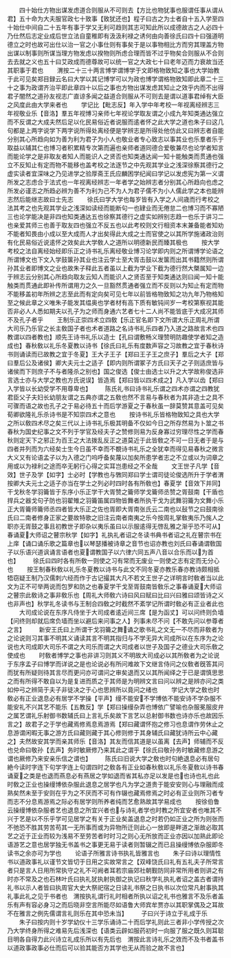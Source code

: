 <!-- { "loadSidebar": true } -->
　　四十始仕方物出谋发虑道合则服从不可则去【方比也物犹事也服谓任事从谓从君】五十命为大夫服官政七十致事【致犹还也】程子曰古之为士者自十五入学至四十始仕中间自二十五年有事于学又无利可趋则其志可知此所以成德故古之人必四十乃仕然后志定业成后世立法自童稚即有汲汲利禄之诱何由向善徐氏曰四十曰强道明德立之时也故可出仕以治一官之小事仕则有事矣于是以事物相比方而穷其理盖方物出谋以制事则所谋当理方物发虑以揆物则所虑合理而皆不过乎物矣合则服从不合则去去就之义也五十曰艾政成而德尊故可以统一官之大政七十曰老年迈而力衰故当还其职事于君也
　　渭按二十三十两言博学谓博学于文即格物致知之事也大学始教于此可见矣郑目録云名曰大学以其记博学可以为政也博学谓格物致知即此章二十三十之事为政谓齐治平即此章四十以后之事也方物出谋发虑其知止之效乎内而不出得君子闇然之道孙友视志广直谅多闻之益道合则服从不可则去是谓以道事君绰有大臣之风度此由大学来者也
　　学记比【毗志反】年入学中年考校一年视离经辨志三年视敬业乐【音洛】羣五年视博习亲师七年视论学取友谓之小成九年知类通达强立而不反谓之大成夫然后足以化民易俗近者说服而逺者怀之此大学之道也朱子曰这几句都是上两字说学下两字说所得处离经便是学辨志是所得处他仿此又曰辨志者自能分别其心所趋向如为善为利为君子为小人也敬业者专心致志以事其业也乐羣者乐于取益以辅其仁也博习者积累精专次第而遍也亲师者道同德合爱敬兼尽也论学者知言而能论学之是非取友者知人而能识人之贤否也知类通达闻一知十能触类而贯通也强立不反知止有定而物不能移也盖考校之法逐节之中先观其学业之浅深徐察其德行之虚实读者宜深味之乃见进学之验厚斋王氏应麟困学纪闻曰学记以发虑宪为第一义谓所发之志虑合于法式也一年视离经辨志一年者学之始辨志者分别其心所趋向也虑之所发必谨志之所趋必辨为善不为利为己不为人为君子儒不为小人儒此学之本也能辨志然后能继志故曰士先志
　　徐氏曰学大学也每岁皆有入学之人间歳而行考校之法其考之也先观其学业之浅深如读经而能断句一也肄业而无倦怠二也博习而不寡陋三也论学能决是非四也知类通达五也徐察其德行之虚实如辨别志趋一也乐于讲习二也亲爱其师三也善于取友四也强立不反五也以此考校则文行相资本末兼备能者知劝不能者知畏由小成以至大成而人才出矣得此大成之士而官使之以其所学施诸政治则有化民易俗近说逺怀之效矣此大学敎人之道所以明德新民而臻其极也
　　按大学考校之法自离经始经即乐正之诗书礼乐离经敬业博习论学即内则之所谓博学论语之所谓博文也下文入学鼓箧孙其业也注云学士至大胥击鼓以发箧而出其书籍然则所谓孙其业者即博文之业也故朱子释此五者虽以上截为学业下截为德行然大槩属知一边于辨志云分别其心所趋向取友云知人而能识人之贤否至于知类通达则曰闻一知十能触类而贯通此即补传所谓用力之久一旦豁然贯通者强立而不反则以为知止有定而物不能移盖初年所辨之志至此而有定向矣可见七年以前皆格物致知之功九年乃物格知至之候此章之义唯朱子能发其缊奥也学者材有高下质有敏钝间岁一考校第察视其能否非必人人悉如期夫以孔子为之师而身通六艺者七十二人尚不能皆底于大成况其师不及孔子者乎
　　王制乐正崇四术立四敎【乐正官名即下文所谓大乐正周礼所谓大司乐乃乐官之长主敎国子者也术者道路之名诗书礼乐四者乃入道之路故言术也四教谓以四者教也】顺先王诗书礼乐以造士【孔曰谓敷畅义理赞明防趣使学者知之造成也】春秋敎以礼乐冬夏教以诗书【徐氏曰礼乐有度数声容之习故教之宜于春秋诗书则诵读而已故教之宜于冬夏】王大子王子【郑曰王子王之庶子】羣后之大子【郑曰羣后公及诸侯】卿大夫元士之适子【即内则所谓冢子方氏曰天子之子则适庶皆与诸侯而下则庶子不与者隆杀之别也】国之俊选【俊士由选士以升之大学故称俊选非言选士亦与大学之教也方氏说误】皆造焉【郑曰皆以四术成之】凡入学以齿【郑曰入学皆以长幼受学不用尊卑也】
　　陈氏礼书曰诗书礼乐谓之四术亦谓之四教犹君臣父子夫妇长幼朋友谓之五典亦谓之五敎也然不言易与春秋者为其非造士之具不可骤而语之故也孔子之于易必待五十而后学游夏之于春秋虽一辞莫赞其意盖可见矣荀卿欲隆礼乐杀诗书是不知崇四术之意也
　　按诗书礼乐皆格物致知之具也大学之所以敎四术尽之矣三代以上诗书礼乐极其明备不仅如今日之所存然易为卜筮之书春秋为国史纪事之文不列于学官及经夫子之赞修则易为反身寡过穷理尽性之学而春秋则定天下之邪正为百王之大法拨乱反正之道莫近于此皆敎之不可一日无者于是与四者并列而为六经矣士生今日虽不幸而不覩诗书礼乐之全犹幸而得见易春秋之微言大义又有论语孟子以为入德之门呜呼备矣蔑以加矣所患学者志之不立或以为词章之用或以为禄利之途而卒无躬行心得之实耳岂患经之不全哉
　　文王世子凡学【音效】世子及学【如字】士必时【学教也与斆同郑曰学士谓司徒论俊选所升于学者渭按卿大夫元士之适子亦当在学士之列必时四时各有所敎也】春夏学【音效下并同】干戈秋冬学羽籥皆于东序小乐正学干大胥赞之籥师学戈籥师丞赞之胥鼓南【干盾也捍兵之器戈句孑防也羽翟雉之羽籥笛属四物皆舞者所执干戈为武舞羽籥为文舞小乐正大胥籥师籥师丞四者皆大乐正之佐也胥即大胥南张氏云二南也以鼔节之曰鼓南徐氏曰二南者修身正家之要故特歌之旧注云南者南夷之乐今按周礼掌敎夷乐乃旄人之职亦无胥鼓之事且初教世子即杂以夷乐虽曰以示服逺得无啓乱雅之渐乎恐不可从】春诵夏大师诏之瞽宗秋学【如字】礼执礼者诏之冬读书典书者诏之礼在瞽宗书在上庠【诵口诵乐歌之篇章也以琴瑟播被诗章之音节也诏亦教也刘氏曰春诵谓敎国子以乐语兴道讽诵言语者也夏谓教国子以六律六同五声八音以合乐而以为首也】
　　徐氏曰四时各有所敎一则使之习有常而无废业一则使之志有定而无分心也
　　按王制春秋敎以礼乐冬夏教以诗书与此文不同冬夏亦教乐春亦教诗颇相抵牾窃疑王制乃汉儒刺六经而作于古记撮其大凡不若文王世子之详明言时敎者当以此文为正不可举两说而包罗和防之也春夏学干戈至胥鼓南皆敎乐之事春诵夏大师诏之瞽宗此敎诗之事非敎乐也【周礼大师敎六诗曰风曰赋曰比曰兴曰雅曰颂皆诗之义也非声也】秋学礼冬读书与王制合四敎之时截然不紊学记所谓时敎必有正业者此也
　　大司成论说在东序凡侍坐于大司成者逺近间三席【是为函丈】可以问终则负墙【问终则却就后席负墙而坐以避后来问事之人】列事未尽不问【不敢先问以参尊者之言】
　　新安王氏曰上所谓干戈羽籥之舞诵之歌书礼之文无一不尽而非敎者为之论说则习其事不明其义诵读其言不明其指归与不学无异大司成所以在东序为之论说也大司成即大司乐不谓之大司乐而谓之大司成者以世子及国子之德业大司乐敎之使成也
　　时敎者博学之事也非讲习则其义不明故大司成必以其所敎者为之论说于东序孟子曰博学而详说之是也论说必有所问难故下文继言侍问之仪敎者旣答其问而犹有所疑则待其言尽而更问亦可谓问之审矣退而又以其所闻绎之于已是谓慎思思之而有所得不敢自以为是复进而质之于其师是为明辨文言曰问以辨之是辨亦问之类如仲弓之辨简于夫子非徒决之于心也思辨所以竟问之绪也
　　学记大学之敎也时敎必有正业退息必有居学不学操【平声】缦不能安不学博依不能安诗不学杂服不能安礼不兴其艺不能乐【五教反】学【郑曰操缦杂弄也博依广譬喻也杂服冕服皮弁之属艺谓礼乐射御书数辅氏曰上言礼乐矣故下言艺以总射御书数也诗亦乐也故因乐言之】故君子之于学也藏焉修焉息焉游焉【郑曰藏谓怀抱之修习也息谓作劳休止之息游谓闲暇无事之游方氏曰藏则藏于其心修则修于其身辅氏曰藏犹诗所云中心藏之】夫然故安其学而亲其师乐【音洛】其友而信其道是以虽离【去声】师辅而不反也兑命曰敬孙【去声】务时敏厥修乃来其此之谓乎【徐氏曰敬孙务时敏藏修息游之谓也厥修乃来安亲乐信之谓也】
　　陈氏曰旧说大学之敎也时句絶退息必有居句絶今读时字连下句学字连上句谓四时之敎各有正业如春秋敎以礼乐冬夏敎以诗书春诵夏之类是也退而燕息必有燕居之学如退而省其私亦足以发是也也诗也礼也此时敎之正业也操缦博依杂服此退息之居学也凡为学之道贵于能安安则心与理融而成熟矣然未至于安则在乎为之不厌而不可有作辍也藏焉修焉之时必有正业则所习者专而志不分息焉游焉之际必有居学则所养者纯而艺愈熟故其学易成也
　　按徐伯鲁云操缦博依杂服者艺也退息之所宜兴者也与诗礼者学也时教之所宜安者也唯其不兴于艺是以不乐乎学可见居学之有关于正业矣盖退息之时若仍如正业之所为则张而不弛恐不胜其劳苦苟其一无所事而或为异物所迁则此心一放即是畔道之渐故必取其艺之近于正业而较为浅易不至劳苦者时时习之则心无所放而正业亦因以加熟此即论语游艺之意也居学独无书盖书之事更无易于读者则暂辍之而已且操缦博依杂服即冬读书之余亦可为学也
　　论语子所雅言诗书执礼皆雅言也
　　朱子曰诗以理情性书以道政事礼以谨节文皆切于日用之实故常言之【双峰饶氏曰礼有五礼夫子所常言者只是言人日用所常执守之礼不可阙者耳若宗庙郊社朝觐防同非常所用者则讲之有时亦不常及之也石林叶氏曰执礼犹执射执御之执记曰秋学礼执礼者诏之盖古者谓持礼书以示人者皆曰执周官大史大祭祀宿之日读礼书祭之日执书以次位常凡射事执其礼事此礼之见于书者也　渭按执礼谓行礼时相者所执以诏之礼书也雅言不及乐者盖乐有声有容必身习之而后晓非空言所能尽如语鲁大师宾牟贾亦以其职掌偶及之耳故不在雅言之例先儒谓言礼则乐在其中恐未当】
　　子曰兴于诗立于礼成于乐
　　朱子曰按内则十岁学幼仪十三学乐诵诗二十而后学礼则此三者非小学传授之次乃大学终身所得之难易先后浅深也【语类云辟如服药初时一向服了服之既久则耳聪目明各自得力此兴诗立礼成乐所以有先后也　渭按此言诗礼乐之效而不及书者盖书以道政事政事必仕而后可以验其能否方其学也无从而验之故不言也】
